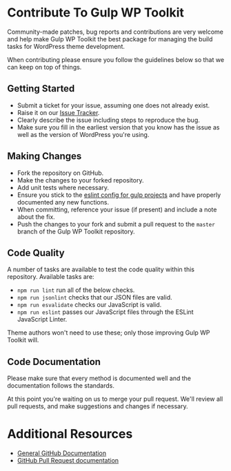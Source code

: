 # Contribute To Gulp WP Toolkit

Community-made patches, bug reports and contributions are very welcome and help make Gulp WP Toolkit the best package for managing the build tasks for WordPress theme development.

When contributing please ensure you follow the guidelines below so that we can keep on top of things.

## Getting Started

- Submit a ticket for your issue, assuming one does not already exist.
- Raise it on our [Issue Tracker](https://github.com/craigsimps/gulp-wp-toolkit/issues).
- Clearly describe the issue including steps to reproduce the bug.
- Make sure you fill in the earliest version that you know has the issue as well as the version of WordPress you're using.

## Making Changes

- Fork the repository on GitHub.
- Make the changes to your forked repository.
- Add unit tests where necessary.
- Ensure you stick to the [eslint config for gulp projects](https://github.com/gulpjs/eslint-config-gulp/) and have properly documented any new functions.
- When committing, reference your issue (if present) and include a note about the fix.
- Push the changes to your fork and submit a pull request to the `master` branch of the Gulp WP Toolkit repository.

## Code Quality
A number of tasks are available to test the code quality within this repository. Available tasks are:

* `npm run lint` run all of the below checks.
* `npm run jsonlint` checks that our JSON files are valid.
* `npm run esvalidate` checks our JavaScript is valid.
* `npm run eslint` passes our JavaScript files through the ESLint JavaScript Linter.

Theme authors won't need to use these; only those improving Gulp WP Toolkit will.

## Code Documentation

Please make sure that every method is documented well and the documentation follows the standards.

At this point you're waiting on us to merge your pull request. We'll review all pull requests, and make suggestions and changes if necessary.

# Additional Resources
- [General GitHub Documentation](http://help.github.com/)
- [GitHub Pull Request documentation](http://help.github.com/send-pull-requests/)
